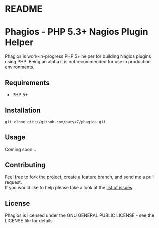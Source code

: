 README
======

Phagios - PHP 5.3+ Nagios Plugin Helper
=======

Phagios is work-in-progress PHP 5+ helper for building Nagios plugins using PHP.
Being an alpha it is not recommended for use in production environments.

Requirements
------------

- PHP 5+

Installation
------------

```  
git clone git://github.com/patyx7/phagios.git
```

Usage
------------

Coming soon...

Contributing
------------

Feel free to fork the project, create a feature branch, and send me a pull request.  
If you would like to help please take a look at the [list of issues](http://github.com/patyx7/phagios/issues).

License
-------

Phagios is licensed under the GNU GENERAL PUBLIC LICENSE - see the LICENSE file for details.
